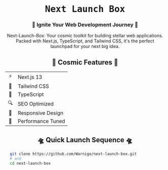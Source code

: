 <h1 align="center">
  <samp>Next Launch Box</samp>
</h1>

<h3 align="center">🚀 Ignite Your Web Development Journey 🚀</h3>

<p align="center">
  Next-Launch-Box: Your cosmic toolkit for building stellar web applications.
  Packed with Next.js, TypeScript, and Tailwind CSS, it's the perfect launchpad for your next big idea.
</p>

<div align="center">
  <h2>🌟 Cosmic Features 🌟</h2>
  <table>
    <tr>
      <td align="center">⚡️</td>
      <td>Next.js 13</td>
    </tr>
    <tr>
      <td align="center">🎨</td>
      <td>Tailwind CSS</td>
    </tr>
    <tr>
      <td align="center">📘</td>
      <td>TypeScript</td>
    </tr>
    <tr>
      <td align="center">🔍</td>
      <td>SEO Optimized</td>
    </tr>
    <tr>
      <td align="center">📱</td>
      <td>Responsive Design</td>
    </tr>
    <tr>
      <td align="center">🚀</td>
      <td>Performance Tuned</td>
    </tr>
  </table>
</div>

<div align="center">
  <h2>🛸 Quick Launch Sequence 🛸</h2>
</div>
  
```bash
  git clone https://github.com/Warnigo/next-launch-box.git
  # and
  cd next-launch-box
```
